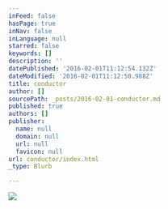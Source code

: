 ```yaml
---
inFeed: false
hasPage: true
inNav: false
inLanguage: null
starred: false
keywords: []
description: ''
datePublished: '2016-02-01T11:12:54.132Z'
dateModified: '2016-02-01T11:12:50.988Z'
title: conductor
author: []
sourcePath: _posts/2016-02-01-conductor.md
published: true
authors: []
publisher:
  name: null
  domain: null
  url: null
  favicon: null
url: conductor/index.html
_type: Blurb

---
```

![](https://s3-us-west-2.amazonaws.com/the-grid-img/p/fc57c60d76d459714b3a5e72ea70e2fd03a895a5.jpg)